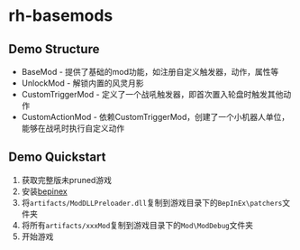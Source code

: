 # rh-basemods

## Demo Structure
- BaseMod - 提供了基础的mod功能，如注册自定义触发器，动作，属性等
- UnlockMod - 解锁内置的风灵月影
- CustomTriggerMod - 定义了一个战吼触发器，即首次置入轮盘时触发其他动作
- CustomActionMod - 依赖CustomTriggerMod，创建了一个小机器人单位，能够在战吼时执行自定义动作

## Demo Quickstart

1. 获取完整版未pruned游戏
2. 安装[bepinex](https://docs.bepinex.dev/articles/user_guide/installation/index.html)
3. 将`artifacts/ModDLLPreloader.dll`复制到游戏目录下的`BepInEx\patchers`文件夹
4. 将所有`artifacts/xxxMod`复制到游戏目录下的`Mod\ModDebug`文件夹
5. 开始游戏